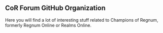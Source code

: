## CoR Forum GitHub Organization

Here you will find a lot of interesting stuff related to Champions of Regnum, formerly Regnum Online or Realms Online.
